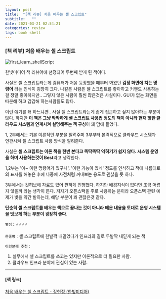```yaml
---
layout: post
title:  "[책 리뷰] 처음 배우는 셸 스크립트"
subtitle:   ""
date: 2021-03-21 02:54:21
categories: review
tags: book shell
---
```


### [책 리뷰] 처음 배우는 셸 스크립트

![first_learn_shellScript](https://tva1.sinaimg.cn/large/008eGmZEgy1gos2aa5m8nj317v0u04jw.jpg)

한빛미디어 책 리뷰어에 선정되어 두번째 받게 된 책이다.

사실은 셸 스크립트라는게 컴퓨터가 처음 등장했을 때부터 봐왔던 **검정 화면에 치는 명령어** 라는 인식이 굉장히 크다. 나같은 사람은 셸 스크립트를 좋아하고 커맨드 사용하는걸 정말 좋아하지만.. 그렇지 않은 사람이 훨씬 많은것은 사실이다. GUI가 없는 화면을 따분해 하고 갑갑해 하는사람들도 많다.

이런 얘기를 왜 하느냐면.. 사실 셸 스크립트라는게 쉽게 접근하고 싶지 않아하는 부분이 많다. 하지만 **이 책은 그냥 막막하게 셸 스크립트 사용법 정도의 책이 아니라 현재 핫한 클라우드 시스템과 연계시켜 설명해주는 책 구성**이 꽤 맘에 들었다.

1, 2부에서는 기본 이론적인 부분을 알려주며 3부부터 본격적으로 클라우드 시스템과 연관시켜 셸 스크립트 사용 방식을 알려준다.

사실은 **셸 스크립트는 이론 책을 한번 본다고 뚝딱뚝딱 익히기가 쉽지 않다. 시스템 운영을 하며 사용하는것이 Best**라고 생각한다.

1,2부는 '아~ 이런 명령어가 있구나', '이런 기능이 있네' 정도를 인식하고 책에 나름대로의 표시를 해놓은 후에 나중에 사전처럼 꺼내보는 용도로 괜찮을 듯 하다.

3부에서는 깃허브에 자료도 있어 편하게 진행했다. 하지만 배경지식이 없다면 조금 어렵지 않을까 라는 생각이 든다. 저자가 오픈스택을 주로 사용하는 분이라 오픈스택 관련 예제가 빛을 약간 발하는데, 해당 부분이 꽤 괜찮은것 같다.

**단순히 셸 스크립트를 배우는 책으로 끝나는 것이 아니라 배운 내용을 토대로 운영 시스템을 맛보게 하는 부분이 굉장히 좋다.**


`별점` : ⭐️⭐️⭐️⭐️

`한줄평` : 셸 스크립트에 한발짝 내밀었다가 인프라의 길로 두발짝 내딛게 되는 책

`이런분께 추천` :  
1. 실무에서 셸 스크립트를 쓰고는 있지만 이론적으로 더 필요한 사람.  
2. 클라우드 인프라 분야에 관심이 있는 사람.

- - -
#### [책 링크]

[처음 배우는 셸 스크립트 - 장현정 (한빛미디어)](https://www.hanbit.co.kr/store/books/look.php?p_code=B9171469683)